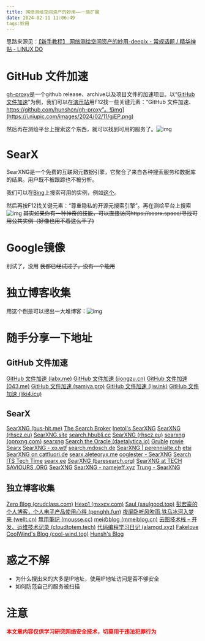 ```yaml
---
title: 网络测绘空间资产的妙用——一些扩展
date: 2024-02-11 11:06:49
tags:妙用
---
```


思路来源见：[【新手教程】 网络测绘空间资产的妙用-deeplx - 常规话题 / 精华神贴 - LINUX DO](https://linux.do/t/topic/3147)

# GitHub 文件加速

[gh-proxy](https://github.com/hunshcn/gh-proxy)是一个github release、archive以及项目文件的加速项目。以“[GitHub 文件加速](https://gh.api.99988866.xyz/)”为例，我们可以在[演示站](https://gh.api.99988866.xyz/)用F12找一些关键元素：“GitHub 文件加速、https://github.com/hunshcn/gh-proxy”。![img](https://i.niupic.com/images/2024/02/11/gjEP.png)

然后再在测绘平台上搜索这个东西，就可以找到可用的服务了。![img](https://i.niupic.com/images/2024/02/11/gjEQ.png)

# SearX

SearXNG是一个免费的互联网元数据引擎，它聚合了来自各种搜索服务和数据库的结果。用户既不被跟踪也不被分析。

我们可以在[Bing](https://cn.bing.com/search?q=Searx)上搜索可用的实例，例如[这个](https://searx.work/)。

然后再按F12找关键元素：“尊重隐私的开源元搜索引擎”。再在测绘平台上搜索![img](https://i.niupic.com/images/2024/02/11/gjET.png)
~~其实如果你有一种神奇的技能，可以直接访问https://searx.space/寻找可用公共实例（好像也用不着这么干了)~~

# Google镜像

别试了，没用 ~~我都已经试过了，没有一个能用~~

# 独立博客收集

用这个倒是可以搜出一大堆博客：![img](https://i.niupic.com/images/2024/02/11/gjFp.png)

# 随手分享一下地址

## GitHub 文件加速

[GitHub 文件加速 (labx.me)](https://gh.labx.me/)
[GitHub 文件加速 (jiongzu.cn)](https://git-yjs.jiongzu.cn/)
[GitHub 文件加速 (043.me)](https://git.043.me/)
[GitHub 文件加速 (samiya.pro)](https://gh.samiya.pro/)
[GitHub 文件加速 (ljw.ink)](https://c0b0109d9439de57fe3c.ljw.ink/)
[GitHub 文件加速 (liki4.icu)](https://ghproxy.liki4.icu/)

## SearX

[SearXNG (bus-hit.me)](https://search.bus-hit.me/)
[The Search Broker](https://search.broker/)
[Inetol's SearXNG](https://search.inetol.net/)
[SearXNG (rhscz.eu)](https://search.rhscz.eu/)
[SearXNG.site](https://searxng.site/)
[search.hbubli.cc](https://search.hbubli.cc/)
[SearXNG (rhscz.eu)](https://searx.rhscz.eu/)
[searxng (opnxng.com)](https://opnxng.com/)
[searxng](https://searx.si/)
[Search the Oracle (daetalytica.io)](https://searx.daetalytica.io/)
[Gruble](https://www.gruble.de/)
[rowie Searx](https://search.rowie.at/)
[SearXNG - xo.wtf](https://xo.wtf/)
[search.mdosch.de](https://search.mdosch.de/)
[SearXNG | perennialte.ch](https://searx.perennialte.ch/)
[etsi](https://etsi.me/)
[SearXNG on catfluori.de](https://searx.catfluori.de/)
[searx.aleteoryx.me](https://searx.aleteoryx.me/)
[ooglester - SearXNG](https://ooglester.com/)
[Search ITS Tech Time](https://search.itstechtime.com/)
[searx.ee](https://searx.ee/)
[SearXNG (baresearch.org)](https://baresearch.org/)
[SearXNG at TECH SAVIOURS .ORG](https://searx.techsaviours.org/)
[SearXNG](https://searxng.ch/)
[SearXNG - namejeff.xyz](https://searx.namejeff.xyz/)
[Trung - SearXNG](https://s.trung.fun/)

## 独立博客收集

[Zero Blog (crudclass.com)](https://blog.crudclass.com/)
[Hexo1 (mxxcv.com)](https://mxxcv.com/)
[Saul (saulgood.top)](https://www.saulgood.top/)
[彭宏豪的个人博客，个人电子产品使用心得 (penghh.fun)](https://www.penghh.fun/)
[夜阑卧听风吹雨,铁马冰河入梦来 (wellt.cn)](https://wellt.cn/)
[無用筆記 (mousse.cc)](https://blog.mousse.cc/)
[meiのblog (mmeiblog.cn)](https://www.mmeiblog.cn/)
[云图技术栈 – 开发、运维技术记录 (cloudtotem.tech)](https://cloudtotem.tech/)
[代码编程学习日记 (alamgd.xyz)](http://www.alamgd.xyz/)
[Fakelove](https://fakelove.love/)
[CoolWind's Blog (cool-wind.top)](https://cool-wind.top/)
[Hunsh's Blog](https://hunsh.net/)

# 惑之不解

- 为什么搜出来的大多是IP地址，使用IP地址访问是否不够安全
- 如何防范自己的服务被扫描

# 注意

**<span style="color:#ff0000 !important;">本文章内容仅供学习研究网络安全技术，切莫用于违法犯罪行为</span>**
